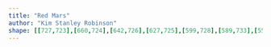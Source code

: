 ```yaml
---
title: "Red Mars"
author: "Kim Stanley Robinson"
shape: [[727,723],[660,724],[642,726],[627,725],[599,728],[589,733],[557,766],[530,803],[526,818],[528,832],[528,853],[533,919],[535,1006],[534,1032],[538,1141],[543,1187],[545,1238],[548,1253],[548,1286],[550,1297],[550,1326],[552,1342],[553,1378],[556,1395],[557,1417],[560,1430],[562,1493],[564,1509],[564,1572],[566,1589],[567,1626],[565,1678],[567,1699],[568,1743],[570,1756],[573,1759],[588,1766],[615,1766],[635,1763],[653,1763],[727,1755],[734,1753],[740,1749],[746,1743],[749,1737],[749,1705],[745,1693],[746,1675],[743,1648],[745,1635],[741,1610],[743,1602],[741,1567],[744,1558],[742,1544],[742,1499],[739,1490],[742,1482],[741,1470],[743,1464],[742,1449],[744,1440],[742,1431],[740,1394],[741,1370],[743,1362],[743,1322],[737,1160],[737,1047],[734,1012],[735,998],[732,919],[725,824],[744,780],[747,767],[751,762],[761,739],[763,729],[759,726],[751,724],[728,723]]
---
```


